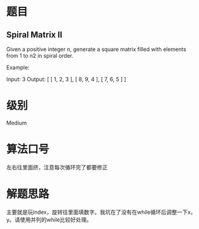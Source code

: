 # 题目
## Spiral Matrix II
Given a positive integer n, generate a square matrix filled with elements from 1 to n2 in spiral order.

Example:

Input: 3
Output:
[
 [ 1, 2, 3 ],
 [ 8, 9, 4 ],
 [ 7, 6, 5 ]
]
             
# 级别 
Medium

# 算法口号
左右往里面挤，注意每次循环完了都要修正

# 解题思路
主要就是玩index，旋转往里面填数字。我坑在了没有在while循环后调整一下x，y。请使用并列的while比较好处理。
